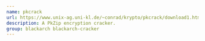 ```yaml
---
name: pkcrack
url: https://www.unix-ag.uni-kl.de/~conrad/krypto/pkcrack/download1.html
description: A PkZip encryption cracker.
group: blackarch blackarch-cracker
---
```

